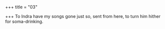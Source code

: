 +++
title = "03"

+++
To Indra have my songs gone just so, sent from here,
to turn him hither for soma-drinking. 